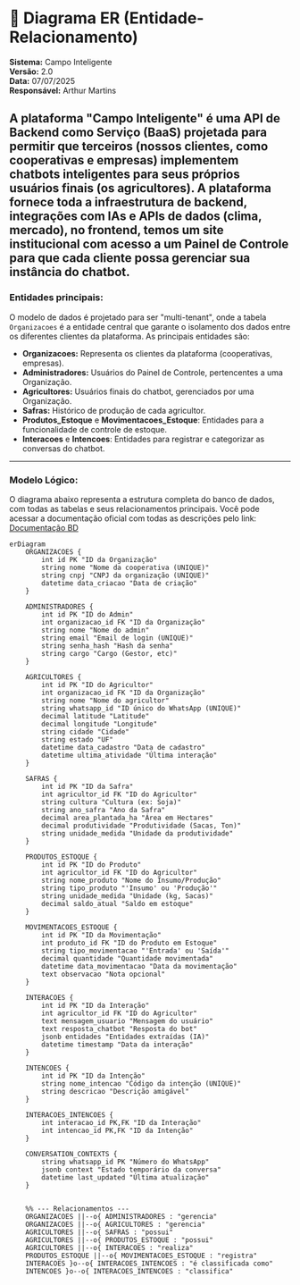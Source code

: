 # 📘 Diagrama ER (Entidade-Relacionamento) 
**Sistema:** Campo Inteligente  
**Versão:** 2.0  
**Data:** 07/07/2025  
**Responsável:** Arthur Martins

A plataforma "Campo Inteligente" é uma API de Backend como Serviço (BaaS) projetada para permitir que terceiros (nossos clientes, como cooperativas e empresas) implementem chatbots inteligentes para seus próprios usuários finais (os agricultores). A plataforma fornece toda a infraestrutura de backend, integrações com IAs e APIs de dados (clima, mercado), no frontend, temos um site institucional com acesso a um Painel de Controle para que cada cliente possa gerenciar sua instância do chatbot.
---

### Entidades principais:
O modelo de dados é projetado para ser "multi-tenant", onde a tabela `Organizacoes` é a entidade central que garante o isolamento dos dados entre os diferentes clientes da plataforma. As principais entidades são:

* **Organizacoes:** Representa os clientes da plataforma (cooperativas, empresas).
* **Administradores:** Usuários do Painel de Controle, pertencentes a uma Organização.
* **Agricultores:** Usuários finais do chatbot, gerenciados por uma Organização.
* **Safras:** Histórico de produção de cada agricultor.
* **Produtos_Estoque** e **Movimentacoes_Estoque**: Entidades para a funcionalidade de controle de estoque.
* **Interacoes** e **Intencoes**: Entidades para registrar e categorizar as conversas do chatbot.


---

### Modelo Lógico:


O diagrama abaixo representa a estrutura completa do banco de dados, com todas as tabelas e seus relacionamentos principais. Você pode acessar a documentação oficial com todas as descrições pelo link: [Documentação BD](https://docs.google.com/document/d/1w_fsAb6NAmlDi6_D95_dOTy9vLPk28VYOWPxD8mb3Bg/edit?usp=sharing)  

```mermaid
erDiagram
    ORGANIZACOES {
        int id PK "ID da Organização"
        string nome "Nome da cooperativa (UNIQUE)"
        string cnpj "CNPJ da organização (UNIQUE)"
        datetime data_criacao "Data de criação"
    }

    ADMINISTRADORES {
        int id PK "ID do Admin"
        int organizacao_id FK "ID da Organização"
        string nome "Nome do admin"
        string email "Email de login (UNIQUE)"
        string senha_hash "Hash da senha"
        string cargo "Cargo (Gestor, etc)"
    }

    AGRICULTORES {
        int id PK "ID do Agricultor"
        int organizacao_id FK "ID da Organização"
        string nome "Nome do agricultor"
        string whatsapp_id "ID único do WhatsApp (UNIQUE)"
        decimal latitude "Latitude"
        decimal longitude "Longitude"
        string cidade "Cidade"
        string estado "UF"
        datetime data_cadastro "Data de cadastro"
        datetime ultima_atividade "Última interação"
    }

    SAFRAS {
        int id PK "ID da Safra"
        int agricultor_id FK "ID do Agricultor"
        string cultura "Cultura (ex: Soja)"
        string ano_safra "Ano da Safra"
        decimal area_plantada_ha "Área em Hectares"
        decimal produtividade "Produtividade (Sacas, Ton)"
        string unidade_medida "Unidade da produtividade"
    }

    PRODUTOS_ESTOQUE {
        int id PK "ID do Produto"
        int agricultor_id FK "ID do Agricultor"
        string nome_produto "Nome do Insumo/Produção"
        string tipo_produto "'Insumo' ou 'Produção'"
        string unidade_medida "Unidade (kg, Sacas)"
        decimal saldo_atual "Saldo em estoque"
    }

    MOVIMENTACOES_ESTOQUE {
        int id PK "ID da Movimentação"
        int produto_id FK "ID do Produto em Estoque"
        string tipo_movimentacao "'Entrada' ou 'Saída'"
        decimal quantidade "Quantidade movimentada"
        datetime data_movimentacao "Data da movimentação"
        text observacao "Nota opcional"
    }

    INTERACOES {
        int id PK "ID da Interação"
        int agricultor_id FK "ID do Agricultor"
        text mensagem_usuario "Mensagem do usuário"
        text resposta_chatbot "Resposta do bot"
        jsonb entidades "Entidades extraídas (IA)"
        datetime timestamp "Data da interação"
    }

    INTENCOES {
        int id PK "ID da Intenção"
        string nome_intencao "Código da intenção (UNIQUE)"
        string descricao "Descrição amigável"
    }

    INTERACOES_INTENCOES {
        int interacao_id PK,FK "ID da Interação"
        int intencao_id PK,FK "ID da Intenção"
    }
    
    CONVERSATION_CONTEXTS {
        string whatsapp_id PK "Número do WhatsApp"
        jsonb context "Estado temporário da conversa"
        datetime last_updated "Última atualização"
    }


    %% --- Relacionamentos ---
    ORGANIZACOES ||--o{ ADMINISTRADORES : "gerencia"
    ORGANIZACOES ||--o{ AGRICULTORES : "gerencia"
    AGRICULTORES ||--o{ SAFRAS : "possui"
    AGRICULTORES ||--o{ PRODUTOS_ESTOQUE : "possui"
    AGRICULTORES ||--o{ INTERACOES : "realiza"
    PRODUTOS_ESTOQUE ||--o{ MOVIMENTACOES_ESTOQUE : "registra"
    INTERACOES }o--o{ INTERACOES_INTENCOES : "é classificada como"
    INTENCOES }o--o{ INTERACOES_INTENCOES : "classifica"
```





